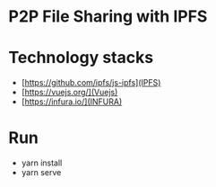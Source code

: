 # P2P File Sharing with IPFS

# Technology stacks
- [https://github.com/ipfs/js-ipfs](IPFS)
- [https://vuejs.org/](Vuejs)
- [https://infura.io/](INFURA)

# Run
- yarn install
- yarn serve
